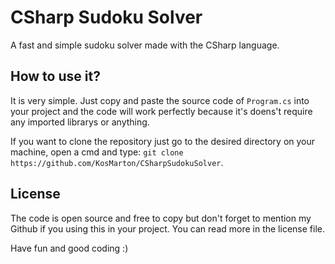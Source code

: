 # CSharp Sudoku Solver
A fast and simple sudoku solver made with the CSharp language.

## How to use it?
It is very simple. Just copy and paste the source code of `Program.cs` into your project and the code will work perfectly
because it's doens't require any imported librarys or anything.

If you want to clone the repository just go to the desired directory on your machine, open a cmd and type: `git clone https://github.com/KosMarton/CSharpSudokuSolver`.

## License
The code is open source and free to copy but don't forget to mention my Github if you using this in your project.
You can read more in the license file.

Have fun and good coding :)
